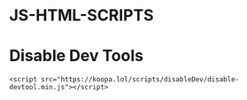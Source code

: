 # JS-HTML-SCRIPTS


# Disable Dev Tools
``` <script disable-devtool-auto src="https://koopa.lol/scripts/disableDev/disable-devtool.min.js.html"></script>
<script src="https://koopa.lol/scripts/disableDev/disable-devtool.min.js"></script>
```
